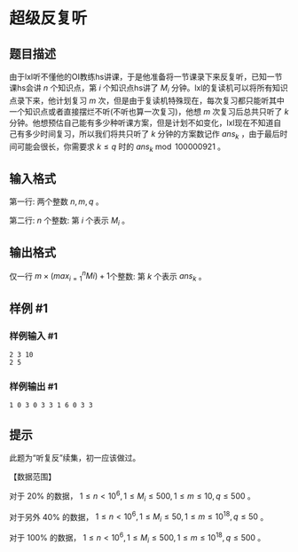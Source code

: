 # 超级反复听

## 题目描述

由于lxl听不懂他的OI教练hs讲课，于是他准备将一节课录下来反复听，已知一节课hs会讲 $n$ 个知识点，第 $i$ 个知识点hs讲了 $M_i$ 分钟。lxl的复读机可以将所有知识点录下来，他计划复习 $m$ 次，但是由于复读机特殊现在，每次复习都只能听其中一个知识点或者直接摆烂不听(不听也算一次复习)，他想 $m$ 次复习后总共只听了 $k$ 分钟。他想预估自己能有多少种听课方案，但是计划不如变化，lxl现在不知道自己有多少时间复习，所以我们将共只听了 $k$ 分钟的方案数记作 $ans_k$ ，由于最后时间可能会很长，你需要求 $k\leq q$ 时的 $ans_k\bmod 100000921$ 。

## 输入格式

第一行: 两个整数 $n,m,q$ 。

第二行: $n$ 个整数: 第 $i$ 个表示 $M_i$ 。

## 输出格式

仅一行 $m\times \left(max^n_{i=1}Mi\right)+1$个整数:  第 $k$ 个表示 $ans_k$ 。

## 样例 #1

### 样例输入 #1

```
2 3 10
2 5
```

### 样例输出 #1

```
1 0 3 0 3 3 1 6 0 3 3
```

## 提示

此题为“听复反”续集，初一应该做过。

【数据范围】

对于 $20\%$ 的数据， $1\le n < 10^6,1\leq M_i\leq  500,1\leq m\leq 10,q\leq 500$ 。

对于另外 $40\%$ 的数据， $1\le n < 10^6,1\leq M_i\leq  50,1\leq m\leq 10^{18},q\leq 50$ 。

对于 $100\%$ 的数据， $1\le n < 10^6,1\leq M_i\leq  500,1\leq m\leq 10^{18},q\leq 500$ 。